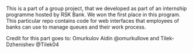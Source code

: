 This is a part of a group project, that we developed as part of an internship programme hosted by RSK Bank. We won the first place in this program. This particular repo contains code for web interfaces that employees of banks can use to manage queues and their work process.

Credit for this part goes to:
Omurkulov Aidin @omurkullove and
Tilek-Dzhenishev @Tilek04 
